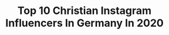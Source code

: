 ---
title: Top 10 Christian Instagram Influencers In Germany In 2020
description: >-
  Find top christian Instagram influencers in Germany in 2020. Most popular hashtags: #blogger #schwangerschaft #germany.
platform: Instagram
hits: 692
text_top: See the most popular Instagram influencers on inBeat.
text_bottom: inBeat has 692 Instagram influencers like this in Germany for you to work with.
profiles:
  - username: "christian_ehrnsperger"
    fullname: >-
      Christian
    bio: >-
      👔 Fashion | 💪🏼 Fitness |🕴️Lifestyle 👑 Jesus / Christianity 🙏 Romans 8:10 📌 @almighty_yeshua 📨 Christian@Ehrnsperger.de
    location: "Germany"
    followers: 35465
    engagement: 128
    commentsToLikes: 0.071991
    id: ckaou6tdrz1xz0i78t67dgziv
    verified: false
    hashtags: "#classy, #muskelaufbau, #classydapper, #gentleman"
  - username: "orangello_i30n"
    fullname: >-
      Christian
    bio: >-
      ◾️🥇𝐇𝐲𝐮𝐧𝐝𝐚𝐢 𝐢𝟑𝟎𝐍 𝐏𝐞𝐫𝐟𝐨𝐫𝐦𝐚𝐧𝐜𝐞🥇◾️ ◾️Partner: @liquid_elements_original◾️ ❌10% Rabatt mit dem Code: Orangello ❌ ◾️🙋🏻‍♂️Privat: @christian_koe92 ◾️
    location: "Germany"
    followers: 15808
    engagement: 1266
    commentsToLikes: 0.014727
    id: ck0ttjke7307t0i191f13xbem
    verified: false
    hashtags: ""
  - username: "nataschalike"
    fullname: >-
      NATASCHA | FASHION | BEAUTY
    bio: >-
      📍 Cologne | Bonn 💍 Wifey @christian.like ✉️ nataschalike@gmail.com
    location: "Germany"
    followers: 16371
    engagement: 735
    commentsToLikes: 0.148479
    id: ck6twye92ut430j71omy8t8ai
    verified: false
    hashtags: "#hellobodypinktober, #awareness, #naturalisglamorous, #gewinnspiel"
  - username: "dasglueckskind_de"
    fullname: >-
      Das Glückskind - Julia Maria
    bio: >-
      🙋🏼‍♀️ Julia Maria Klein #instamama 🙋🏻‍♂️ Christian 🙋🏼 Johan 11/2013 🏡 200 Jahre altes #Traumhaus 🎶 @mama_musik 🌳 🐩🐈🐰🐔... 🔴 Das Glückskind YouTube
    location: "Germany"
    followers: 26190
    engagement: 399
    commentsToLikes: 0.103594
    id: ck14kchnrouab0i19kvg2ke19
    verified: false
    hashtags: "#traumhaus, #familienalltag, #applausf, #lebenmitkind"
  - username: "goethes_welt"
    fullname: >-
      Goethes Welt
    bio: >-
      Sophia 👱🏻‍♀️& Christian🧔🏻📸 Goethe SL (4)🐴 Deutsches Reitpony Chevalior (5 Monate) 🦄 Westfale #Hesselteich #deutschesreitpony #jungespferd #westfale
    location: "Germany"
    followers: 31468
    engagement: 877
    commentsToLikes: 0.025682
    id: ck0w1joczjoig0i196zew7juz
    verified: false
    hashtags: "#pferd, #pony, #pferdeblogger, #horsepower"
  - username: "vonguteneltern"
    fullname: >-
      Von guten Eltern
    bio: >-
      Hebammenwissen & Elterngedanken von Anja & Christian Gaca aus Berlin Eltern von drei Töchtern & einem Sohn #vonguteneltern & Neues auf dem Blog ⬇️
    location: "Germany"
    followers: 25218
    engagement: 270
    commentsToLikes: 0.090045
    id: ck5zkwmitkase0i142otqr8xu
    verified: false
    hashtags: "#geburt, #vonguteneltern, #hebamme, #wochenbett"
  - username: "hello.its.me.anni"
    fullname: >-
      Anni
    bio: >-
      🤍 Lifestyle & Fashion 🤍 Daily Story 🤍 Bride to be 2021 👰🏻@hello.its.me.christian
    location: "Germany"
    followers: 22903
    engagement: 266
    commentsToLikes: 0.191784
    id: ck6u18ii2k8hh0j71aer6lw4s
    verified: false
    hashtags: "#germanblogger, #franziskaelea, #inspo, #ootdguide"
  - username: "christianfeist_official"
    fullname: >-
      Christian Feist
    bio: >-
      https://christianfeist.net
    location: "Germany"
    followers: 22866
    engagement: 502
    commentsToLikes: 0.017169
    id: ckaoyfeyyhanv0i789q1vb8xo
    verified: true
    hashtags: "#habblasenanderhand, #ichbinjoda, #hastehasshastenix, #frohesneue"
  - username: "thedronebook"
    fullname: >-
      thedronebook
    bio: >-
      thedronebook by Christian Wilhelm 📷🎞 Aerial Photographer & Videographer Let‘s talk: info@thedronebook.com 👇🏼 Best Mountain Lakes in the Alps 🏞🏕
    location: "Germany"
    followers: 9286
    engagement: 1592
    commentsToLikes: 0.074365
    id: ckap9qll5t95k0i7876yapud9
    verified: false
    hashtags: "#paradise, #resortsmagazine, #ladigue, #optoutside"
  - username: "type.arno"
    fullname: >-
      Arno 📸
    bio: >-
      Model & Influencer Germany ❤ Animals, Sport, Cook 166/43 Acc. runs by mom @christiane.photography ⛔ Don't use pics without perm DM for collab. or ⬇️
    location: "Germany"
    followers: 53023
    engagement: 547
    commentsToLikes: 0.025889
    id: ck0u7x94o60l90i19bw2xctg9
    verified: false
    hashtags: "#kindermode, #shooting, #kidsmodel, #styleforkids"
---